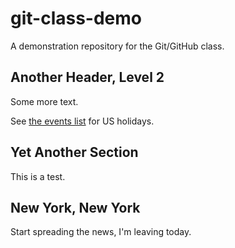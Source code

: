 # git-class-demo
A demonstration repository for the Git/GitHub class.

## Another Header, Level 2

Some more text.

See [the events list](events.md) for US holidays.

## Yet Another Section

This is a test.

## New York, New York

Start spreading the news,
I'm leaving today.

